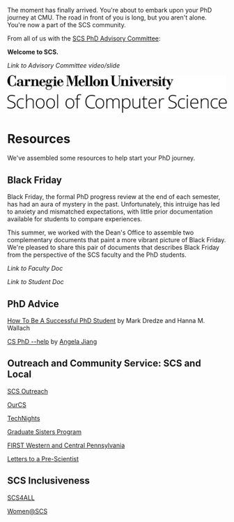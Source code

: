 The moment has finally arrived. You're about to embark upon your PhD journey at CMU. The road in front of you is long, but you aren't alone. You're now a part of the SCS community.

From all of us with the [SCS PhD Advisory Committee](https://scs-phd-deans-committee.github.io/): 

**Welcome to SCS.**

_Link to Advisory Committee video/slide_

![](https://raw.githubusercontent.com/scs-phd-deans-committee/welcome-to-scs/master/img/test.png)

# Resources

We've assembled some resources to help start your PhD journey.

## Black Friday

Black Friday, the formal PhD progress review at the end of each semester, has had an aura of mystery in the past. Unfortunately, this intruige has led to anxiety and mismatched expectations, with little prior documentation available for students to compare experiences.

This summer, we worked with the Dean's Office to assemble two complementary documents that paint a more vibrant picture of Black Friday. We're pleased to share this pair of documents that describes Black Friday from the perspective of the SCS faculty and the PhD students.

_Link to Faculty Doc_

_Link to Student Doc_

## PhD Advice
[How To Be A Successful PhD Student](https://drive.google.com/file/d/1ED3XszZSZS-XOhIxXqrh0se2MvBkK_fy/view?usp=sharing) by Mark Dredze and Hanna M. Wallach

[CS PhD --help](https://phdadvice.carrd.co/) by [Angela Jiang](https://angelajiang.carrd.co/)

## Outreach and Community Service: SCS and Local

[SCS Outreach](https://www.cs.cmu.edu/cs-pathways)

[OurCS](https://www.cmu.edu/cs/ourcs/)

[TechNights](https://www.cmu.edu/scs/technights/index.html)

[Graduate Sisters Program](https://www.women.cs.cmu.edu/graduate-sisters-program/)

[FIRST Western and Central Pennsylvania](https://pittsburghfirst.org)

[Letters to a Pre-Scientist](https://www.prescientist.org/)

## SCS Inclusiveness

[SCS4ALL](https://www.scs4all.cs.cmu.edu/)

[Women@SCS](https://www.women.cs.cmu.edu/)
